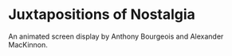 # Juxtapositions of Nostalgia

An animated screen display by Anthony Bourgeois and Alexander MacKinnon.

